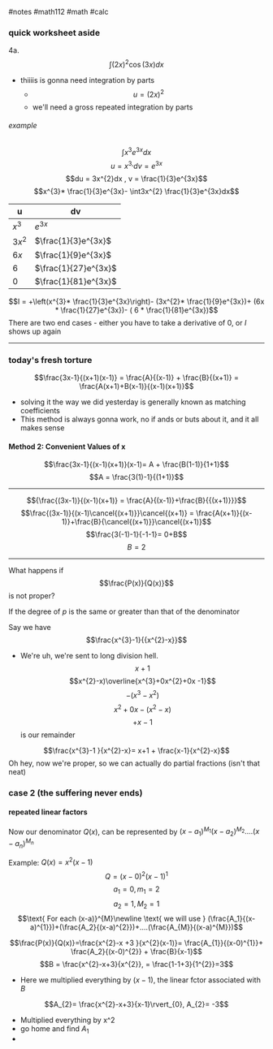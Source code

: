 #notes #math112 #math #calc



### quick worksheet aside
 4a. $$\int (2x)^{2}\cos(3x)dx$$
 - thiiiis is gonna need integration by parts
	 - $$u = (2x)^{2}$$
	 - we'll need a gross repeated integration by parts

###### example
$$\int x^{3}e^{3x}dx$$
$$u = x^{3,}dv = e^{3x}$$
$$du = 3x^{2}dx , v = \frac{1}{3}e^{3x}$$
$$x^{3}* \frac{1}{3}e^{3x}- \int3x^{2} \frac{1}{3}e^{3x}dx$$

| u        | dv                   |
| -------- | -------------------- |
| $x^3$    | $e^{3x}$             |
| $3x^{2}$ | $\frac{1}{3}e^{3x}$  |
| $6x$     | $\frac{1}{9}e^{3x}$  |
| $6$      | $\frac{1}{27}e^{3x}$ |
| $0$      | $\frac{1}{81}e^{3x}$ |
$$I = +\left(x^{3}* \frac{1}{3}e^{3x}\right)- (3x^{2}* \frac{1}{9}e^{3x})+ (6x  * \frac{1}{27}e^{3x})- ( 6 * \frac{1}{81}e^{3x})$$
There are two end cases - either you have to take a derivative of 0, or $I$ shows up again


----


### today's fresh torture

$$\frac{3x-1}{(x+1)(x-1)} = \frac{A}{(x-1)} + \frac{B}{(x+1)} = \frac{A(x+1)+B(x-1)}{(x-1)(x+1)}$$
- solving it the way we did yesterday is generally known as matching coefficients 
- This method is always gonna work, no if ands or buts about it, and it all makes sense

#### Method 2: Convenient Values of x
$$\frac{3x-1}{(x-1)(x+1)}(x-1)= A + \frac{B(1-1)}{1+1}$$
$$A = \frac{3(1)-1}{(1+1)}$$


----


$${\frac{(3x-1)}{(x-1)(x+1)} = \frac{A}{(x-1)}+\frac{B}{{(x+1)}}}$$
$$\frac{(3x-1)}{(x-1)\cancel{(x+1)}}\cancel{(x+1)} = \frac{A(x+1)}{(x-1)}+\frac{B}{\cancel{(x+1)}}\cancel{(x+1)}$$
$$\frac{3(-1)-1}{-1-1}= 0+B$$
$$B = 2$$

---

What happens if $$\frac{P(x)}{Q(x)}$$ is not proper?

If the degree of $p$ is the same or greater than that of the denominator

Say we have $$\frac{x^{3}-1}{{x^{2}-x}}$$
- We're uh, we're sent to long division hell.
$$x+1$$
$$x^{2}-x)\overline{x^{3}+0x^{2}+0x -1}$$
$$-(x^{3}-x^{2})$$
$$x^{2}+0x - ( x^{2}-x)$$$$+x -1 $$ is our remainder

$$\frac{x^{3}-1 }{x^{2}-x}= x+1 + \frac{x-1}{x^{2}-x}$$
Oh hey, now we're proper, so we can actually do partial fractions (isn't that neat)



### case 2 (the suffering never ends)
#### repeated linear factors

Now our denominator $Q(x)$, can be represented by $(x-a_{1})^{M_{1}}(x-a_{2})^{M_{2}}....(x-a_{n})^{M_{n}}$

Example: $Q(x)=x^{2}(x-1)$
$$Q = (x-0)^{2}(x-1)^{1}$$$$a_{1}= 0, m_{1}= 2$$$$a_{2}= 1, M_{2}= 1$$
$$\text{ For each (x-a)}^{M}\newline \text{ we will use } (\frac{A_1}{(x-a)^{1}})+(\frac{A_2}{(x-a)^{2}})+....(\frac{A_{M}}{(x-a)^{M}})$$

$$\frac{P(x)}{Q(x)}=\frac{x^{2}-x +3 }{x^{2}(x-1)}= \frac{A_{1}}{(x-0)^{1}}+ \frac{A_2}{(x-0)^{2}} + \frac{B}{x-1}$$
$$B = \frac{x^{2}-x+3}{x^{2}}, = \frac{1-1+3}{1^{2}}=3$$
- Here we multiplied everything by $(x-1)$, the linear fctor associated with $B$

$$A_{2}= \frac{x^{2}-x+3}{x-1}\rvert_{0}, A_{2}= -3$$
- Multiplied everything by x^2 
- go home and find $A_{1}$
- 